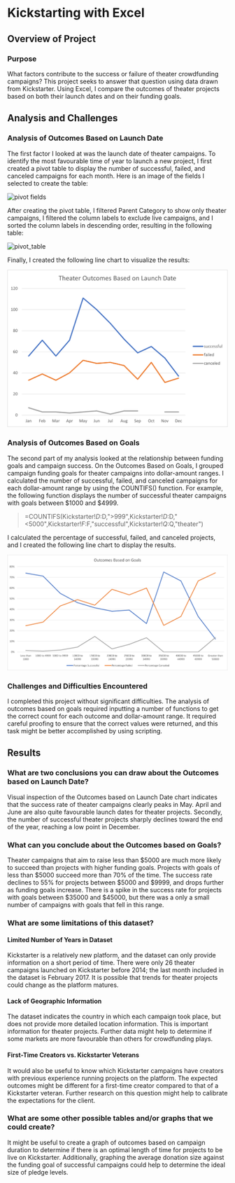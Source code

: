 # Kickstarting with Excel

## Overview of Project

### Purpose

What factors contribute to the success or failure of theater crowdfunding campaigns? This project seeks to answer that question using data drawn from Kickstarter. Using Excel, I compare the outcomes of theater projects based on both their launch dates and on their funding goals.

## Analysis and Challenges

### Analysis of Outcomes Based on Launch Date

The first factor I looked at was the launch date of theater campaigns. To identify the most favourable time of year to launch a new project, I first created a pivot table to display the number of successful, failed, and canceled campaigns for each month. Here is an image of the fields I selected to create the table:

![pivot fields](https://user-images.githubusercontent.com/79542537/110250321-b5d5e980-7f48-11eb-823d-cd340a9cd32e.png)

After creating the pivot table, I filtered Parent Category to show only theater campaigns, I filtered the column labels to exclude live campaigns, and I sorted the column labels in descending order, resulting in the following table:

![pivot_table](https://user-images.githubusercontent.com/79542537/110251237-a60cd400-7f4d-11eb-9c39-3d8986d6e20f.PNG)

Finally, I created the following line chart to visualize the results:

![Line chart](resources/Theater_Outcomes_vs_Launch.png)
### Analysis of Outcomes Based on Goals

The second part of my analysis looked at the relationship between funding goals and campaign success. On the Outcomes Based on Goals, I grouped campaign funding goals for theater campaigns into dollar-amount ranges. I calculated the number of successful, failed, and canceled campaigns for each dollar-amount range by using the COUNTIFS() function. For example, the following function displays the number of successful theater campaigns with goals between $1000 and $4999.

>=COUNTIFS(Kickstarter!$D:$D,">999",Kickstarter!$D:$D,"<5000",Kickstarter!$F:$F,"successful",Kickstarter!$Q:$Q,"theater")
>
I calculated the percentage of successful, failed, and canceled projects, and I created the following line chart to display the results.

![line chart](resources/Outcomes_vs_Goals.png)

### Challenges and Difficulties Encountered

I completed this project without significant difficulties. The analysis of outcomes based on goals required inputting a number of functions to get the correct count for each outcome and dollar-amount range. It required careful proofing to ensure that the correct values were returned, and this task might be better accomplished by using scripting.

## Results

### What are two conclusions you can draw about the Outcomes based on Launch Date?

Visual inspection of the Outcomes based on Launch Date chart indicates that the success rate of theater campaigns clearly peaks in May. April and June are also quite favourable launch dates for theater projects. Secondly, the number of successful theater projects sharply declines toward the end of the year, reaching a low point in December.

### What can you conclude about the Outcomes based on Goals?

Theater campaigns that aim to raise less than $5000 are much more likely to succeed than projects with higher funding goals. Projects with goals of less than $5000 succeed more than 70% of the time. The success rate declines to 55% for projects between $5000 and $9999, and drops further as funding goals increase. There is a spike in the success rate for projects with goals between $35000 and $45000, but there was a only a small number of campaigns with goals that fell in this range.

### What are some limitations of this dataset?

#### Limited Number of Years in Dataset
Kickstarter is a relatively new platform, and the dataset can only provide information on a short period of time. There were only 26 theater campaigns launched on Kickstarter before 2014; the last month included in the dataset is February 2017. It is possible that trends for theater projects could change as the platform matures.

#### Lack of Geographic Information
The dataset indicates the country in which each campaign took place, but does not provide more detailed location information. This is important information for theater projects. Further data might help to determine if some markets are more favourable than others for crowdfunding plays.

#### First-Time Creators vs. Kickstarter Veterans
It would also be useful to know which Kickstarter campaigns have creators with previous experience running projects on the platform. The expected outcomes might be different for a first-time creator compared to that of a Kickstarter veteran. Further research on this question might help to calibrate the expectations for the client. 

### What are some other possible tables and/or graphs that we could create?

It might be useful to create a graph of outcomes based on campaign duration to determine if there is an optimal length of time for projects to be live on Kickstarter. Additionally, graphing the average donation size against the funding goal of successful campaigns could help to determine the ideal size of pledge levels. 
